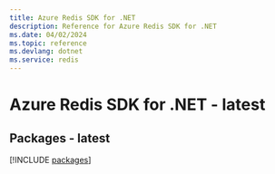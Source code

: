 ```yaml
---
title: Azure Redis SDK for .NET
description: Reference for Azure Redis SDK for .NET
ms.date: 04/02/2024
ms.topic: reference
ms.devlang: dotnet
ms.service: redis
---
```

# Azure Redis SDK for .NET - latest
## Packages - latest
[!INCLUDE [packages](redis-index.md)]